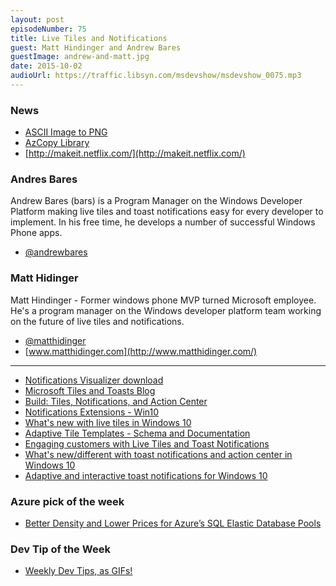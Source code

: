 ```yaml
---
layout: post
episodeNumber: 75
title: Live Tiles and Notifications
guest: Matt Hindinger and Andrew Bares
guestImage: andrew-and-matt.jpg
date: 2015-10-02
audioUrl: https://traffic.libsyn.com/msdevshow/msdevshow_0075.mp3
---
```


### News

 - [ASCII Image to PNG](http://shaky.github.bushong.net/)
 - [AzCopy Library](https://azure.microsoft.com/en-us/blog/introducing-azure-storage-data-movement-library-preview-2/)
 - [http://makeit.netflix.com/](http://makeit.netflix.com/)

### Andres Bares

Andrew Bares (bars) is a Program Manager on the Windows Developer
Platform making live tiles and toast notifications easy for every
developer to implement. In his free time, he develops a number of
successful Windows Phone apps.

 - [@andrewbares](https://twitter.com/andrewbares)

### Matt Hidinger 

Matt Hindinger - Former windows phone MVP turned Microsoft employee.
He's a program manager on the Windows developer platform team working on
the future of live tiles and notifications.

 - [@matthidinger](https://twitter.com/matthidinger)
 - [www.matthidinger.com](http://www.matthidinger.com/)

----------------------------------------------------------------

 - [Notifications Visualizer download](https://www.microsoft.com/en-us/store/apps/notifications-visualizer/9nblggh5xsl1)
 - [Microsoft Tiles and Toasts Blog](http://blogs.msdn.com/b/tiles_and_toasts/)
 - [Build: Tiles, Notifications, and Action Center](https://channel9.msdn.com/Events/Build/2015/2-762)
 - [Notifications Extensions - Win10](https://www.nuget.org/packages/NotificationsExtensions.Win10/)
 - [What's new with live tiles in Windows 10](http://blogs.msdn.com/b/tiles_and_toasts/archive/2015/07/06/what-s-new-with-live-tiles-in-windows-10.aspx)
 - [Adaptive Tile Templates - Schema and Documentation](http://blogs.msdn.com/b/tiles_and_toasts/archive/2015/06/30/adaptive-tile-templates-schema-and-documentation.aspx)
 - [Engaging customers with Live Tiles and Toast Notifications](http://blogs.windows.com/buildingapps/2015/08/18/engaging-customers-with-live-tiles-and-toast-notifications-10-by-10/)
 - [What's new/different with toast notifications and action center in Windows 10](http://blogs.msdn.com/b/tiles_and_toasts/archive/2015/07/10/a-brief-summary-of-what-is-new-different-with-toast-notification-and-action-center-in-windows-10.aspx)
 - [Adaptive and interactive toast notifications for Windows 10](http://blogs.msdn.com/b/tiles_and_toasts/archive/2015/07/02/adaptive-and-interactive-toast-notifications-for-windows-10.aspx)

### Azure pick of the week

 - [Better Density and Lower Prices for Azure’s SQL Elastic Database Pools](http://weblogs.asp.net/scottgu/better-density-and-lower-prices-for-azure-s-sql-elastic-database-pools)

### Dev Tip of the Week

 - [Weekly Dev Tips, as GIFs!](https://umaar.com/dev-tips/)